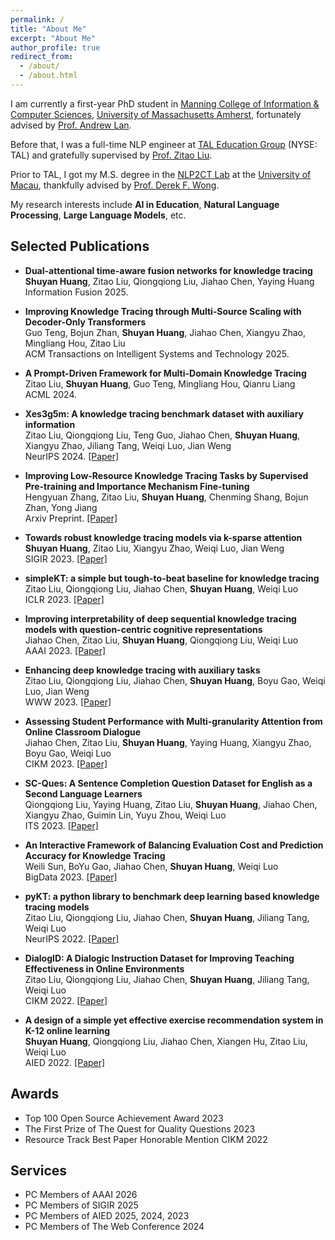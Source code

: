 ```yaml
---
permalink: /
title: "About Me"
excerpt: "About Me"
author_profile: true
redirect_from: 
  - /about/
  - /about.html
---
```



I am currently a first-year PhD student in [Manning College of Information & Computer Sciences](https://www.cics.umass.edu/), [University of Massachusetts Amherst](https://www.umass.edu/), fortunately advised by [Prof. Andrew Lan](https://people.umass.edu/~andrewlan/). 

Before that, I was a full-time NLP engineer at [TAL Education Group](https://www.100tal.com/) (NYSE: TAL) and gratefully supervised by [Prof. Zitao Liu](https://www.zitaoliu.com/).

Prior to TAL, I got my M.S. degree in the [NLP2CT Lab](http://nlp2ct.cis.umac.mo/) at the [University of Macau](https://www.um.edu.mo/), thankfully advised by [Prof. Derek F. Wong](https://www.fst.um.edu.mo/personal/derek-wong/).

My research interests include **AI in Education**, **Natural Language Processing**, **Large Language Models**, etc.


Selected Publications
------

- **Dual-attentional time-aware fusion networks for knowledge tracing** <br>
**Shuyan Huang**, Zitao Liu, Qiongqiong Liu, Jiahao Chen, Yaying Huang<br> 
  Information Fusion 2025.

- **Improving Knowledge Tracing through Multi-Source Scaling with Decoder-Only Transformers** <br>
Guo Teng, Bojun Zhan, **Shuyan Huang**, Jiahao Chen, Xiangyu Zhao, Mingliang Hou, Zitao Liu<br> 
  ACM Transactions on Intelligent Systems and Technology 2025.

- **A Prompt-Driven Framework for Multi-Domain Knowledge Tracing** <br>
Zitao Liu, **Shuyan Huang**, Guo Teng, Mingliang Hou, Qianru Liang<br> 
  ACML 2024.

- **Xes3g5m: A knowledge tracing benchmark dataset with auxiliary information**<br> 
Zitao Liu, Qiongqiong Liu, Teng Guo, Jiahao Chen, **Shuyan Huang**, Xiangyu Zhao, Jiliang Tang, Weiqi Luo, Jian Weng<br> 
  NeurIPS 2024. [[Paper]](https://proceedings.neurips.cc/paper_files/paper/2023/file/67fc628f17c2ad53621fb961c6bafcaf-Paper-Datasets_and_Benchmarks.pdf)
- **Improving Low-Resource Knowledge Tracing Tasks by Supervised Pre-training and Importance Mechanism Fine-tuning**<br> 
  Hengyuan Zhang, Zitao Liu, **Shuyan Huang**, Chenming Shang, Bojun Zhan, Yong Jiang<br> 
  Arxiv Preprint. [[Paper]](https://arxiv.org/pdf/2403.06725)
- **Towards robust knowledge tracing models via k-sparse attention**<br>
  **Shuyan Huang**, Zitao Liu, Xiangyu Zhao, Weiqi Luo, Jian Weng<br>
  SIGIR 2023. [[Paper]](https://web.archive.org/web/20230720041332id_/https://dl.acm.org/doi/pdf/10.1145/3539618.3592073)
- **simpleKT: a simple but tough-to-beat baseline for knowledge tracing**<br>
  Zitao Liu, Qiongqiong Liu, Jiahao Chen, **Shuyan Huang**, Weiqi Luo<br>
  ICLR 2023. [[Paper]](https://arxiv.org/pdf/2302.06881)
- **Improving interpretability of deep sequential knowledge tracing models with question-centric cognitive representations**<br>
  Jiahao Chen, Zitao Liu, **Shuyan Huang**, Qiongqiong Liu, Weiqi Luo<br>
  AAAI 2023. [[Paper]](https://ojs.aaai.org/index.php/AAAI/article/view/26661)
- **Enhancing deep knowledge tracing with auxiliary tasks**<br>
  Zitao Liu, Qiongqiong Liu, Jiahao Chen, **Shuyan Huang**, Boyu Gao, Weiqi Luo, Jian Weng<br>
  WWW 2023. [[Paper]](https://arxiv.org/pdf/2302.07942)
- **Assessing Student Performance with Multi-granularity Attention from Online Classroom Dialogue**<br>
  Jiahao Chen, Zitao Liu, **Shuyan Huang**, Yaying Huang, Xiangyu Zhao, Boyu Gao, Weiqi Luo<br>
  CIKM 2023. [[Paper]](https://dl.acm.org/doi/abs/10.1145/3583780.3615143)
- **SC-Ques: A Sentence Completion Question Dataset for English as a Second Language Learners**<br>
  Qiongqiong Liu, Yaying Huang, Zitao Liu, **Shuyan Huang**, Jiahao Chen, Xiangyu Zhao, Guimin Lin, Yuyu Zhou, Weiqi Luo<br>
  ITS 2023. [[Paper]](https://arxiv.org/pdf/2206.12036)
- **An Interactive Framework of Balancing Evaluation Cost and Prediction Accuracy for Knowledge Tracing**<br>
  Weili Sun, BoYu Gao, Jiahao Chen, **Shuyan Huang**, Weiqi Luo<br>
  BigData 2023. [[Paper]](https://ieeexplore.ieee.org/abstract/document/10386686/)
- **pyKT: a python library to benchmark deep learning based knowledge tracing models**<br>
  Zitao Liu, Qiongqiong Liu, Jiahao Chen, **Shuyan Huang**, Jiliang Tang, Weiqi Luo<br>
  NeurIPS 2022. [[Paper]](https://proceedings.neurips.cc/paper_files/paper/2022/file/75ca2b23d9794f02a92449af65a57556-Paper-Datasets_and_Benchmarks.pdf)
- **DialogID: A Dialogic Instruction Dataset for Improving Teaching Effectiveness in Online Environments**<br>
  Zitao Liu, Qiongqiong Liu, Jiahao Chen, **Shuyan Huang**, Jiliang Tang, Weiqi Luo<br>
  CIKM 2022. [[Paper]](https://arxiv.org/pdf/2206.12034)
- **A design of a simple yet effective exercise recommendation system in K-12 online learning**<br>
  **Shuyan Huang**, Qiongqiong Liu, Jiahao Chen, Xiangen Hu, Zitao Liu, Weiqi Luo<br>
  AIED 2022. [[Paper]](https://arxiv.org/pdf/2206.12291)
  


<!-- Experience
------

<<<<<<< HEAD
- 2021 - Present: NLP Engineer at TAL education group
- 2018 - 2021: M.S. student in E-commerce Technology at University of Macau
- 2012 - 2016: B.E. in Logistics Management at Zhejiang Gongshang University -->


Awards
------
- Top 100 Open Source Achievement Award 2023
- The First Prize of The Quest for Quality Questions 2023
- Resource Track Best Paper Honorable Mention CIKM 2022


Services
------
- PC Members of AAAI 2026
- PC Members of SIGIR 2025
- PC Members of AIED 2025, 2024, 2023
- PC Members of The Web Conference 2024

